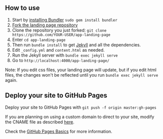 ## How to use

1. Start by [installing Bundler](http://bundler.io) `sudo gem install bundler`
2. [Fork the landing page repository](https://github.com/yenbekbay/app-landing-page/fork)
3. Clone the repository you just forked: `git clone https://github.com/YOUR-USER/app-landing-page`
4. Enter `cd app-landing-page`
5. Then run `bundle install` to get [Jekyll](http://jekyllrb.com) and all the dependencies.
6. Edit `_config.yml` and `content.html` as needed.
7. Run the Jekyll server with `bundle exec jekyll serve`
8. Go to `http://localhost:4000/app-landing-page/`

Note:
If you edit css files, your landing page will update, but if you edit html files, the changes won't be reflected until you run `bundle exec jekyll serve` again.

## Deploy your site to GitHub Pages

Deploy your site to GitHub Pages with `git push -f origin master:gh-pages`

If you are planning on using a custom domain to direct to your site, modify the CNAME file as described [here](https://help.github.com/articles/adding-a-cname-file-to-your-repository/).

Check the [GitHub Pages Basics](https://help.github.com/categories/github-pages-basics/) for more information.

